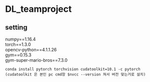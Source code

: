 # DL_teamproject

## setting

numpy==1.16.4  
torch==1.3.0  
opencv-python==4.1.1.26  
gym==0.15.3  
gym-super-mario-bros==7.3.0  

    conda install pytorch torchvision cudatoolkit=10.1 -c pytorch
    (cudatoolkit 은 본인 pc cmd창 $nvcc --version 쳐서 버전 맞는거로 설치)
    
